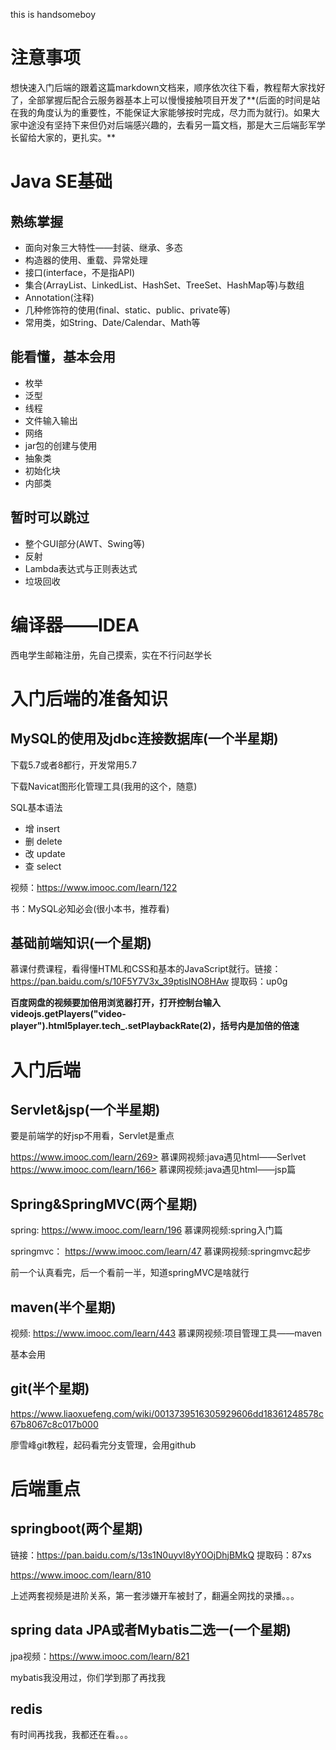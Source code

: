 this is handsomeboy
# 注意事项

想快速入门后端的跟着这篇markdown文档来，顺序依次往下看，教程帮大家找好了，全部掌握后配合云服务器基本上可以慢慢接触项目开发了**(后面的时间是站在我的角度认为的重要性，不能保证大家能够按时完成，尽力而为就行)。如果大家中途没有坚持下来但仍对后端感兴趣的，去看另一篇文档，那是大三后端彭军学长留给大家的，更扎实。**



# Java SE基础

## 熟练掌握

- 面向对象三大特性——封装、继承、多态
- 构造器的使用、重载、异常处理
- 接口(interface，不是指API)
- 集合(ArrayList、LinkedList、HashSet、TreeSet、HashMap等)与数组
- Annotation(注释)
- 几种修饰符的使用(final、static、public、private等)
- 常用类，如String、Date/Calendar、Math等

## 能看懂，基本会用

- 枚举
- 泛型
- 线程
- 文件输入输出
- 网络
- jar包的创建与使用
- 抽象类
- 初始化块
- 内部类

## 暂时可以跳过

- 整个GUI部分(AWT、Swing等)
- 反射
- Lambda表达式与正则表达式
- 垃圾回收

# 编译器——IDEA

西电学生邮箱注册，先自己摸索，实在不行问赵学长

# 入门后端的准备知识

## MySQL的使用及jdbc连接数据库(一个半星期)

下载5.7或者8都行，开发常用5.7

下载Navicat图形化管理工具(我用的这个，随意)

SQL基本语法

- 增 insert 
- 删 delete
- 改 update
- 查 select

视频：<https://www.imooc.com/learn/122> 

书：MySQL必知必会(很小本书，推荐看)



## 基础前端知识(一个星期)

慕课付费课程，看得懂HTML和CSS和基本的JavaScript就行。链接：https://pan.baidu.com/s/10F5Y7V3x_39ptisINO8HAw 
提取码：up0g 



**百度网盘的视频要加倍用浏览器打开，打开控制台输入videojs.getPlayers("video-player").html5player.tech_.setPlaybackRate(2)，括号内是加倍的倍速**



# 入门后端

## Servlet&jsp(一个半星期)

要是前端学的好jsp不用看，Servlet是重点

https://www.imooc.com/learn/269> 				慕课网视频:java遇见html——Serlvet
https://www.imooc.com/learn/166> 				慕课网视频:java遇见html——jsp篇



## Spring&SpringMVC(两个星期)

spring: <https://www.imooc.com/learn/196> 					慕课网视频:spring入门篇

springmvc： <https://www.imooc.com/learn/47> 				慕课网视频:springmvc起步

前一个认真看完，后一个看前一半，知道springMVC是啥就行



## maven(半个星期)

视频: <https://www.imooc.com/learn/443> 					慕课网视频:项目管理工具——maven

基本会用



## git(半个星期)

https://www.liaoxuefeng.com/wiki/0013739516305929606dd18361248578c67b8067c8c017b000

廖雪峰git教程，起码看完分支管理，会用github



# 后端重点

## springboot(两个星期)

链接：https://pan.baidu.com/s/13s1N0uyvl8yY0OjDhjBMkQ 
提取码：87xs 

https://www.imooc.com/learn/810

上述两套视频是进阶关系，第一套涉嫌开车被封了，翻遍全网找的录播。。。



## spring data JPA或者Mybatis二选一(一个星期)

jpa视频：https://www.imooc.com/learn/821

mybatis我没用过，你们学到那了再找我



## redis

有时间再找我，我都还在看。。。
